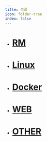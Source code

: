 ```yaml
---
title: 目录
icon: folder-tree
index: false
---
```


- # [ RM ](RM/README.md)
- # [ Linux ](Linux/README.md)
- # [ Docker ](Docker/README.md)
- # [ WEB ](WEB/README.md)
- # [ OTHER ](Other/README.md)
